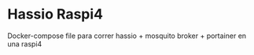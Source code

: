 Hassio Raspi4
=============

Docker-compose file para correr hassio + mosquito broker + portainer en una raspi4
